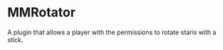 MMRotator
=========
A plugin that allows a player with the permissions to rotate staris with a stick.

